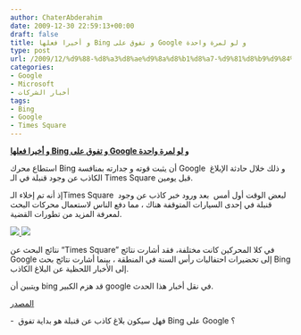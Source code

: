 ```yaml
---
author: ChaterAbderahim
date: 2009-12-30 22:59:13+00:00
draft: false
title: و أخيرا فعلها Bing و تفوق على Google و لو لمرة واحدة
type: post
url: /2009/12/%d9%88-%d8%a3%d8%ae%d9%8a%d8%b1%d8%a7-%d9%81%d8%b9%d9%84%d9%87%d8%a7-bing-%d9%88-%d8%aa%d9%81%d9%88%d9%82-%d8%b9%d9%84%d9%89-google-%d9%88-%d9%84%d9%88-%d9%84%d9%85%d8%b1%d8%a9-%d9%88%d8%a7%d8%ad/
categories:
- Google
- Microsoft
- أخبار الشركات
tags:
- Bing
- Google
- Times Square
---
```


[**و أخيرا فعلها Bing و تفوق على Google و لو لمرة واحدة**](https://www.it-scoop.com/2009/12/%d9%88-%d8%a3%d8%ae%d9%8a%d8%b1%d8%a7-%d9%81%d8%b9%d9%84%d9%87%d8%a7-bing-%d9%88-%d8%aa%d9%81%d9%88%d9%82-%d8%b9%d9%84%d9%89-google-%d9%88-%d9%84%d9%88-%d9%84%d9%85%d8%b1%d8%a9-%d9%88%d8%a7%d8%ad/)


استطاع محرك Bing أن يثبت قوته و جدارته بمنافسة Google و ذلك خلال حادثة الإبلاغ  الكاذب عن وجود قنبلة في الـ Times Square قبل يومين.

إذ أنه تم إخلاء الـTimes Square  لبعض الوقت أول أمس  بعد ورود خبر كاذب عن وجود قنبلة في إحدى السيارات المتوقفة هناك ، مما دفع الناس لاستعمال محركات البحث لمعرفة المزيد من تطورات القضية.

[](https://www.it-scoop.com/wp-content/uploads/2009/12/googtimessquare.jpg)[![](https://www.it-scoop.com/wp-content/uploads/2009/12/googtimessquare.jpg)
](https://www.it-scoop.com/2009/12/%d9%88-%d8%a3%d8%ae%d9%8a%d8%b1%d8%a7-%d9%81%d8%b9%d9%84%d9%87%d8%a7-bing-%d9%88-%d8%aa%d9%81%d9%88%d9%82-%d8%b9%d9%84%d9%89-google-%d9%88-%d9%84%d9%88-%d9%84%d9%85%d8%b1%d8%a9-%d9%88%d8%a7%d8%ad/)
[![](https://www.it-scoop.com/wp-content/uploads/2009/12/bingtimessquare.jpg)
](https://www.it-scoop.com/2009/12/%d9%88-%d8%a3%d8%ae%d9%8a%d8%b1%d8%a7-%d9%81%d8%b9%d9%84%d9%87%d8%a7-bing-%d9%88-%d8%aa%d9%81%d9%88%d9%82-%d8%b9%d9%84%d9%89-google-%d9%88-%d9%84%d9%88-%d9%84%d9%85%d8%b1%d8%a9-%d9%88%d8%a7%d8%ad/)

نتائج البحث عن “Times Square” في كلا المحركين كانت مختلفة، فقد أشارت نتائج Google إلى تحضيرات احتفاليات رأس السنة في المنطقة ، بينما أشارت نتائج بحث Bing إلى الأخبار اللحظية عن البلاغ الكاذب.






ويتبين أن bing قد هزم الكبير google في نقل أخبار هذا الحدث.

[المصدر](http://www.techcrunch.com/2009/12/30/realtime-search-off-bing-beats-google/)

-  فهل سيكون بلاغ كاذب عن قنبلة هو بداية تفوق Bing على Google ؟
